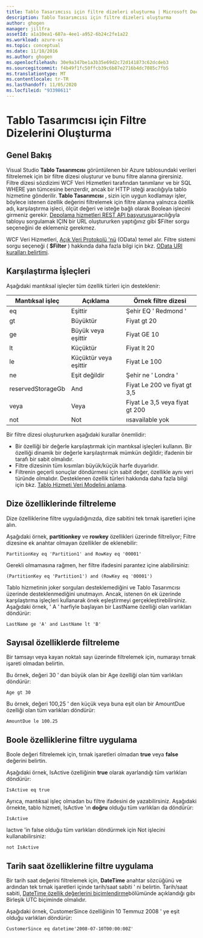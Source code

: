 ```yaml
---
title: Tablo Tasarımcısı için filtre dizeleri oluşturma | Microsoft Docs
description: Tablo Tasarımcısı için filtre dizeleri oluşturma
author: ghogen
manager: jillfra
assetId: a1a10ea1-687a-4ee1-a952-6b24c2fe1a22
ms.workload: azure-vs
ms.topic: conceptual
ms.date: 11/18/2016
ms.author: ghogen
ms.openlocfilehash: 30e9a347be1a3b35e69d2c72d141873c62dcdeb3
ms.sourcegitcommit: f4b49f1fc50ffcb39c6b87e2716b4dc7085c7fb5
ms.translationtype: MT
ms.contentlocale: tr-TR
ms.lasthandoff: 11/05/2020
ms.locfileid: "93398611"
---
```

# <a name="constructing-filter-strings-for-the-table-designer"></a>Tablo Tasarımcısı için Filtre Dizelerini Oluşturma
## <a name="overview"></a>Genel Bakış
Visual Studio **Tablo Tasarımcısı** görüntülenen bir Azure tablosundaki verileri filtrelemek için bir filtre dizesi oluşturur ve bunu filtre alanına girersiniz. Filtre dizesi sözdizimi WCF Veri Hizmetleri tarafından tanımlanır ve bir SQL WHERE yan tümcesine benzerdir, ancak bir HTTP isteği aracılığıyla tablo hizmetine gönderilir. **Tablo Tasarımcısı** , sizin için uygun kodlamayı işler, böylece istenen özellik değerini filtrelemek için filtre alanına yalnızca özellik adı, karşılaştırma işleci, ölçüt değeri ve isteğe bağlı olarak Boolean işlecini girmeniz gerekir. [Depolama hizmetleri REST API başvurusu](/rest/api/storageservices/)aracılığıyla tabloyu sorgulamak IÇIN bir URL oluştururken yaptığınız gibi $Filter sorgu seçeneğini de eklemeniz gerekmez.

WCF Veri Hizmetleri, [Açık Veri Protokolü 'nü](https://www.odata.org/) (OData) temel alır. Filtre sistemi sorgu seçeneği ( **$Filter** ) hakkında daha fazla bilgi için bkz. [OData URI kuralları belirtimi](https://www.odata.org/documentation/odata-version-2-0/uri-conventions/).

## <a name="comparison-operators"></a>Karşılaştırma İşleçleri
Aşağıdaki mantıksal işleçler tüm özellik türleri için desteklenir:

| Mantıksal işleç | Açıklama | Örnek filtre dizesi |
| --- | --- | --- |
| eq |Eşittir |Şehir EQ ' Redmond ' |
| gt |Büyüktür |Fiyat gt 20 |
| ge |Büyük veya eşittir |Fiyat GE 10 |
| lt |Küçüktür |Fiyat lt 20 |
| le |Küçüktür veya eşittir |Fiyat Le 100 |
| ne |Eşit değildir |Şehir ne ' Londra ' |
| reservedStorageGb |And |Fiyat Le 200 ve fiyat gt 3,5 |
| veya |Veya |Fiyat Le 3,5 veya fiyat gt 200 |
| not |Not |ıısavailable yok |

Bir filtre dizesi oluştururken aşağıdaki kurallar önemlidir:

* Bir özelliği bir değerle karşılaştırmak için mantıksal işleçleri kullanın. Bir özelliği dinamik bir değerle karşılaştırmak mümkün değildir; ifadenin bir tarafı bir sabit olmalıdır.
* Filtre dizesinin tüm kısımları büyük/küçük harfe duyarlıdır.
* Filtrenin geçerli sonuçlar döndürmesi için sabit değer, özellikle aynı veri türünde olmalıdır. Desteklenen özellik türleri hakkında daha fazla bilgi için bkz. [Tablo Hizmeti Veri Modelini anlama](/rest/api/storageservices/Understanding-the-Table-Service-Data-Model).

## <a name="filtering-on-string-properties"></a>Dize özelliklerinde filtreleme
Dize özelliklerine filtre uyguladığınızda, dize sabitini tek tırnak işaretleri içine alın.

Aşağıdaki örnek, **partitionkey** ve **rowkey** özellikleri üzerinde filtreliyor; Filtre dizesine ek anahtar olmayan özellikler de eklenebilir:

```
PartitionKey eq 'Partition1' and RowKey eq '00001'
```

Gerekli olmamasına rağmen, her filtre ifadesini parantez içine alabilirsiniz:

```
(PartitionKey eq 'Partition1') and (RowKey eq '00001')
```

Tablo hizmetinin joker sorguları desteklemediğini ve Tablo Tasarımcısı üzerinde desteklenmediğini unutmayın. Ancak, istenen ön ek üzerinde karşılaştırma işleçleri kullanarak önek eşleştirmeyi gerçekleştirebilirsiniz. Aşağıdaki örnek, ' A ' harfiyle başlayan bir LastName özelliği olan varlıkları döndürür:

```
LastName ge 'A' and LastName lt 'B'
```

## <a name="filtering-on-numeric-properties"></a>Sayısal özelliklerde filtreleme
Bir tamsayı veya kayan noktalı sayı üzerinde filtrelemek için, numarayı tırnak işareti olmadan belirtin.

Bu örnek, değeri 30 ' dan büyük olan bir Age özelliği olan tüm varlıkları döndürür:

```
Age gt 30
```

Bu örnek, değeri 100,25 ' den küçük veya buna eşit olan bir AmountDue özelliği olan tüm varlıkları döndürür:

```
AmountDue le 100.25
```

## <a name="filtering-on-boolean-properties"></a>Boole özelliklerine filtre uygulama
Boole değeri filtrelemek için, tırnak işaretleri olmadan **true** veya **false** değerini belirtin.

Aşağıdaki örnek, IsActive özelliğinin **true** olarak ayarlandığı tüm varlıkları döndürür:

```
IsActive eq true
```

Ayrıca, mantıksal işleç olmadan bu filtre ifadesini de yazabilirsiniz. Aşağıdaki örnekte, tablo hizmeti, IsActive 'ın **doğru** olduğu tüm varlıkları da döndürür:

```
IsActive
```

Iactıve 'in false olduğu tüm varlıkları döndürmek için Not işlecini kullanabilirsiniz:

```
not IsActive
```

## <a name="filtering-on-datetime-properties"></a>Tarih saat özelliklerine filtre uygulama
Bir tarih saat değerini filtrelemek için, **DateTime** anahtar sözcüğünü ve ardından tek tırnak işaretleri içinde tarih/saat sabiti ' ni belirtin. Tarih/saat sabiti, [DateTime özellik değerlerini biçimlendirme](/rest/api/storageservices/Formatting-DateTime-Property-Values)bölümünde açıklandığı gıbı Birleşik UTC biçiminde olmalıdır.

Aşağıdaki örnek, CustomerSince özelliğinin 10 Temmuz 2008 ' ye eşit olduğu varlıkları döndürür:

```
CustomerSince eq datetime'2008-07-10T00:00:00Z'
```
